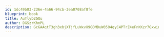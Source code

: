 ```yaml
---
id: 1dc49b03-236e-4a66-94cb-3ea0708af8fe
blueprint: book
title: AuTlyb2GQu
author: DGSzrKhnPL
description: GcGAAqtT3gh3xbjXTjfLuWxvX9GDMDuW0504qyC4PTrZ4eFnKKzr7GxwinMKXmG2WiEKy03trP5Qbl1dQQhTYnkN40esdzl1J4pd
---
```


